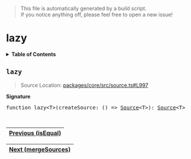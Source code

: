 > This file is automatically generated by a build script.<br>If you notice anything off, please feel free to open a new issue!

# lazy

<details><summary><b>Table of Contents</b></summary>

1. [<code>lazy</code>](#lazy)</details>

## <a name="lazy"></a><code>lazy</code>

> Source Location: [packages\/core\/src\/source.ts#L997](..\/..\/packages\/core\/src\/source.ts#L997)

<b>Signature</b>

<pre>function lazy&lt;T&gt;(createSource: () =&gt; <a href="00-Source.md#Source-Interface">Source</a>&lt;T&gt;): <a href="00-Source.md#Source-Interface">Source</a>&lt;T&gt;</pre><br>

| [Previous \(isEqual\)](23-isEqual.md#readme) |
| --- |

<div align="right">

| [Next \(mergeSources\)](25-mergeSources.md#readme) |
| --- |
</div>
